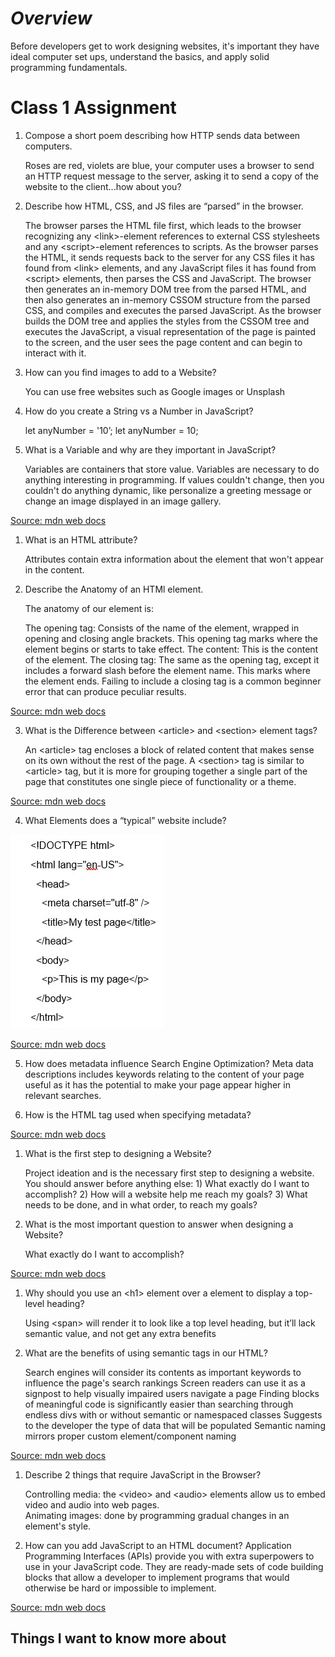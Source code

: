 # ***Overview***

Before developers get to work designing websites, it's important they have ideal computer set ups, understand the basics, and apply solid programming fundamentals.

# **Class 1 Assignment**

1. Compose a short poem describing how HTTP sends data between computers.

    Roses are red, violets are blue, your computer uses a browser to send an HTTP request message to the server, asking it to send a copy of the website to the client...how about you?

2. Describe how HTML, CSS, and JS files are “parsed” in the browser.

    The browser parses the HTML file first, which leads to the browser recognizing any \<link>-element references to external CSS             stylesheets and any \<script>-element references to scripts. As the browser parses the HTML, it sends requests back to the server         for any CSS files it has found from \<link> elements, and any JavaScript files it has found from \<script> elements, then parses the     CSS and JavaScript.  The browser then generates an in-memory DOM tree from the parsed HTML, and then also generates an in-memory         CSSOM structure from the parsed CSS, and compiles and executes the parsed JavaScript.  As the browser builds the DOM tree and             applies the styles from the CSSOM tree and executes the JavaScript, a visual representation of the page is painted to the screen, and     the user sees the page content and can begin to interact with it.

3. How can you find images to add to a Website? 

    You can use free websites such as Google images or Unsplash

4. How do you create a String vs a Number in JavaScript?

    let anyNumber = '10’;
    let anyNumber = 10;

5. What is a Variable and why are they important in JavaScript?

    Variables are containers that store value. Variables are necessary to do anything interesting in programming. If values couldn't change, then you couldn't do anything dynamic, like personalize a greeting message or change an image displayed in an image gallery.

 [Source: mdn web docs](https://developer.mozilla.org/en-US/docs/Learn/Getting_started_with_the_web/How_the_Web_works)

 1. What is an HTML attribute?

    Attributes contain extra information about the element that won't appear in the content.

2. Describe the Anatomy of an HTMl element.

    The anatomy of our element is:

    The opening tag: Consists of the name of the element, wrapped in opening and closing angle brackets. This opening tag marks where the     element begins or starts to take effect. 
    The content: This is the content of the element. 
    The closing tag: The same as the opening tag, except it includes a forward slash before the element name. This marks where the           element ends. Failing to include a closing tag is a common beginner error that can produce peculiar results.

[Source: mdn web docs](https://developer.mozilla.org/en-US/docs/Learn/HTML/Introduction_to_HTML/Getting_started)

3. What is the Difference between \<article> and \<section> element tags?

    An \<article> tag encloses a block of related content that makes sense on its own without the rest of the page.  A \<section> tag is similar to \<article> tag, but it is more for grouping together a single part of the page that constitutes one single piece of functionality or a theme.

[Source: mdn web docs](https://developer.mozilla.org/en-US/docs/Learn/HTML/Introduction_to_HTML/Document_and_website_structure)

4. What Elements does a “typical” website include?

![Typical HTML Website](html_basic_outline.jpg)

[Source: mdn web docs](https://developer.mozilla.org/en-US/docs/Learn/HTML/Introduction_to_HTML/Getting_started)

5. How does metadata influence Search Engine Optimization?
    Meta data descriptions includes keywords relating to the content of your page useful as it has the potential to make your page appear higher in relevant searches.

6. How is the <meta> HTML tag used when specifying metadata?

<meta name="singer" content="Luther Vandross" />

[Source: mdn web docs](https://developer.mozilla.org/en-US/docs/Learn/HTML/Introduction_to_HTML/The_head_metadata_in_HTML)

1. What is the first step to designing a Website?

    Project ideation and is the necessary first step to designing a website.  You should answer before anything else: 1) What exactly do I want to accomplish? 2) How will a website help me reach my goals? 3) What needs to be done, and in what order, to reach my goals?

2. What is the most important question to answer when designing a Website?

    What exactly do I want to accomplish?

[Source: mdn web docs](https://developer.mozilla.org/en-US/docs/Learn/Common_questions/Thinking_before_coding)

1.	Why should you use an \<h1> element over a <span> element to display a top-level heading?

    Using \<span> will render it to look like a top level heading, but it’ll lack semantic value, and not get any extra benefits

2.	What are the benefits of using semantic tags in our HTML?

    Search engines will consider its contents as important keywords to influence the page's search rankings
    Screen readers can use it as a signpost to help visually impaired users navigate a page
    Finding blocks of meaningful code is significantly easier than searching through endless divs with or without
    semantic or namespaced classes
    Suggests to the developer the type of data that will be populated
    Semantic naming mirrors proper custom element/component naming

[Source: mdn web docs](https://developer.mozilla.org/en-US/docs/Learn/Common_questions/Thinking_before_coding)

1.	Describe 2 things that require JavaScript in the Browser?

    Controlling media: the \<video> and \<audio> elements allow us to embed video and audio into web pages.     
    Animating images: done by programming gradual changes in an element's style.

2. How can you add JavaScript to an HTML document?
    Application Programming Interfaces (APIs) provide you with extra superpowers to use in your JavaScript code.  They are ready-made         sets of code building blocks that allow a developer to implement programs that would otherwise be hard or impossible to implement.

[Source: mdn web docs](https://developer.mozilla.org/en-US/docs/Learn/JavaScript/First_steps/What_is_JavaScript)
    
## Things I want to know more about
